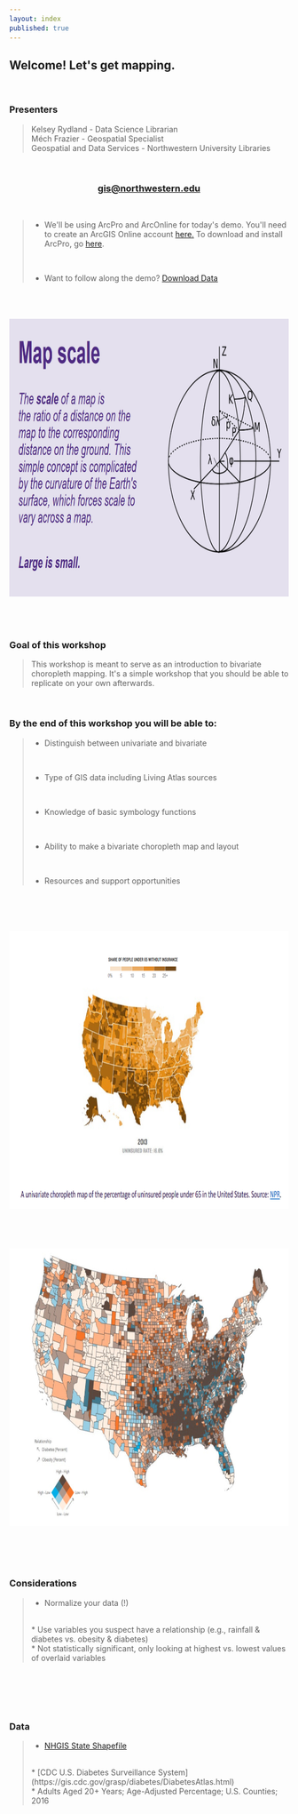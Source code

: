 ```yaml
---
layout: index
published: true
---
```


## **Welcome! Let's get mapping.** 

<br>

### **Presenters**
> Kelsey Rydland - Data Science Librarian
> <br>
> Méch Frazier - Geospatial Specialist 
> <br>
> Geospatial and Data Services - Northwestern University Libraries <br>

<br>

<center>
  <h3 style="color:purple;"><a href="mailto:gis@northwestern.edu?subject=GIS support"> gis@northwestern.edu </a></h3>
</center>

<br>

> * We'll be using ArcPro and ArcOnline for today's demo. You'll need to create an ArcGIS Online account [here.](https://northwestern.maps.arcgis.com/home/index.html) To download and install ArcPro, go [here](https://www.it.northwestern.edu/software/secure/index.html). 
> 
> <br>
> 
> * Want to follow along the demo? [Download Data](https://northwestern.box.com/s/mhaah8qx8udzaepsm7yuiv4snagxrvy0)

<br>
  <br>
    <br>
    
<html><center><img src="https://raw.githubusercontent.com/nulib-ds/bivariate/gh-pages/img/map_scale_intro_img.jpg" width="700" height="500"></center></html>  

<br>
  <br>
    <br>

### Goal of this workshop
> This workshop is meant to serve as an introduction to bivariate choropleth mapping. It's a simple workshop that you should be able to replicate on your own afterwards.  

<br>

### By the end of this workshop you will be able to: 

> * Distinguish between univariate and bivariate 
> 
> <br>
> 
> * Type of GIS data including Living Atlas sources
> 
> <br>
> 
> * Knowledge of basic symbology functions
> 
> <br>
> 
> * Ability to make a bivariate choropleth map and layout
> 
> <br>
> 
> * Resources and support opportunities 

<br>
  <br>
    <br>
      <br>
<html><center><img src="https://raw.githubusercontent.com/nulib-ds/bivariate/gh-pages/img/univariate_map_ex.jpg" width="700" height="500"></center></html>  

<br>
  <br>
    <br>
      <br>
<html><center><img src="https://raw.githubusercontent.com/nulib-ds/bivariate/gh-pages/img/bivariate_map_ex.jpg" width="700" height="500"></center></html>   

<br>
  <br>
    <br>
      <br>
      
### Considerations
> * Normalize your data (!) 
> 
> <br>
> * Use variables you suspect have a relationship (e.g., rainfall & diabetes vs. obesity & diabetes)
> <br>
> * Not statistically significant, only looking at highest vs. lowest values of overlaid variables  

<br>
  <br>
    <br>
      <br>
      
### Data
> * [NHGIS State Shapefile](https://data2.nhgis.org/main)
> <br>
> * [CDC U.S. Diabetes Surveillance System](https://gis.cdc.gov/grasp/diabetes/DiabetesAtlas.html)
> <br>
>   * Adults Aged 20+ Years; Age-Adjusted Percentage; U.S. Counties; 2016      
